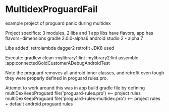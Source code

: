 # MultidexProguardFail
example project of proguard panic during multidex

Project specifics:
3 modules, 2 libs and 1 app
libs have flavors, app has flavors+dimensions
 gradle 2.0.0-alpha6
 android studio 2 - alpha 7
 
 Libs added:
 retrolambda
 dagger2
 retrofit
 JDK8 used
 
 
Execute:
gradlew clean :mylibrary1:lint :mylibrary2:lint assemble :app:connectedGoldCustomerADebugAndroidTest

Note the proguard removes all android inner classes, and retrofit even tough they were properly defined in proguard rules.pro.

Attempt to work around this was in app build gradle file by defining 
  multiDexKeepProguard file('proguard-rules.pro') <-- project rules
  multiDexKeepProguard file('proguard-rules-multidex.pro') <-- project rules + default android proguard  rules


